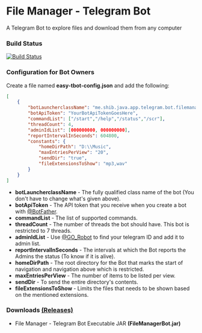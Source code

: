 # File Manager - Telegram Bot
A Telegram Bot to explore files and download them from any computer

### Build Status ###
[![Build Status](https://travis-ci.org/shiblymeeran/filemanager-bot.svg)](https://travis-ci.org/shiblymeeran/filemanager-bot)

### Configuration for Bot Owners ###
Create a file named **easy-tbot-config.json** and add the following:

```json
[
	{
		"botLauncherclassName": "me.shib.java.app.telegram.bot.filemanager.main.FileManagerBotLaucher",
		"botApiToken": "YourBotApiTokenGoesHere",
		"commandList": ["/start","/help","/status","/scr"],
		"threadCount": 4,
		"adminIdList": [000000000, 000000000],
		"reportIntervalInSeconds": 604800,
		"constants": {
			"homeDirPath": "D:\\Music",
			"maxEntriesPerView": "20",
			"sendDir": "true",
			"fileExtensionsToShow": "mp3,wav"
		}
	}
]
```
* **botLauncherclassName** - The fully qualified class name of the bot (You don't have to change what's given above).
* **botApiToken** - The API token that you receive when you create a bot with [@BotFather](https://telegram.me/BotFather).
* **commandList** - The list of supported commands.
* **threadCount** - The number of threads the bot should have. This bot is restricted to 7 threads.
* **adminIdList** - Use [@GO_Robot](https://telegram.me/GO_Robot) to find your telegram ID and add it to admin list.
* **reportIntervalInSeconds** - The intervals at which the Bot reports the Admins the status (To know if it is alive). 
* **homeDirPath** - The root directory for the Bot that marks the start of navigation and navigation above which is restricted.
* **maxEntriesPerView** - The number of items to be listed per view.
* **sendDir** - To send the entire directory's contents.
* **fileExtensionsToShow** - Limits the files that needs to be shown based on the mentioned extensions.

### Downloads [(Releases)](https://github.com/shiblymeeran/filemanager-bot/releases) ###
* File Manager - Telegram Bot Executable JAR **(FileManagerBot.jar)**